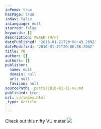 ```yaml
---
inFeed: true
hasPage: true
inNav: false
inLanguage: null
starred: false
keywords: []
description: METER (H/P)
datePublished: '2016-01-21T20:00:43.269Z'
dateModified: '2016-01-21T20:00:36.204Z'
title: VU
author: []
authors: []
publisher:
  name: null
  domain: null
  url: null
  favicon: null
sourcePath: _posts/2016-01-21-vu.md
published: true
url: vu/index.html
_type: Article

---
```

Check out this nifty VU meter
![](https://the-grid-user-content.s3-us-west-2.amazonaws.com/c6ab2d0a-f337-4a9c-8caa-7356988fd0ce.png)